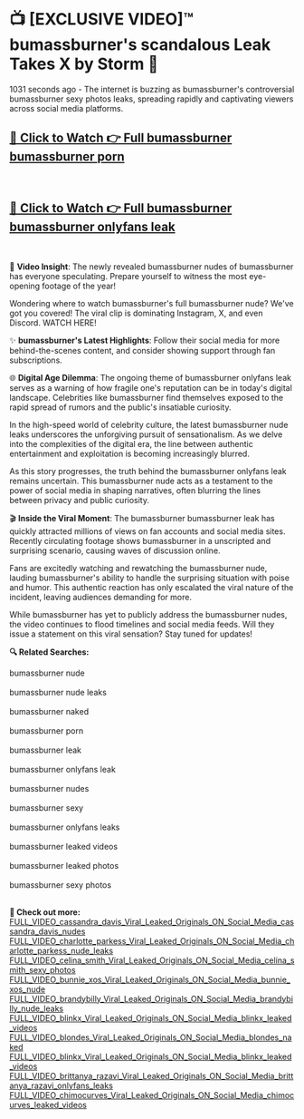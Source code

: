# 📺 [EXCLUSIVE VIDEO]™ bumassburner's scandalous Leak Takes X by Storm 🚀

1031 seconds ago - The internet is buzzing as bumassburner's controversial bumassburner sexy photos leaks, spreading rapidly and captivating viewers across social media platforms.

<h2><a href="https://github-6l9.pages.dev/link1">🔗 Click to Watch 👉 Full bumassburner bumassburner porn</a></h2><br>
<h2><a href="https://github-6l9.pages.dev/link2">🔗 Click to Watch 👉 Full bumassburner bumassburner onlyfans leak</a></h2><br>

🎥 **Video Insight**: The newly revealed bumassburner nudes of bumassburner has everyone speculating. Prepare yourself to witness the most eye-opening footage of the year!

Wondering where to watch bumassburner's full bumassburner nude? We've got you covered! The viral clip is dominating Instagram, X, and even Discord. WATCH HERE!

✨ **bumassburner's Latest Highlights**: Follow their social media for more behind-the-scenes content, and consider showing support through fan subscriptions.

🌐 **Digital Age Dilemma**: The ongoing theme of bumassburner onlyfans leak serves as a warning of how fragile one's reputation can be in today's digital landscape. Celebrities like bumassburner find themselves exposed to the rapid spread of rumors and the public's insatiable curiosity.

In the high-speed world of celebrity culture, the latest bumassburner nude leaks underscores the unforgiving pursuit of sensationalism. As we delve into the complexities of the digital era, the line between authentic entertainment and exploitation is becoming increasingly blurred.

As this story progresses, the truth behind the bumassburner onlyfans leak remains uncertain. This bumassburner nude acts as a testament to the power of social media in shaping narratives, often blurring the lines between privacy and public curiosity.

🎬 **Inside the Viral Moment**: The bumassburner bumassburner leak has quickly attracted millions of views on fan accounts and social media sites. Recently circulating footage shows bumassburner in a unscripted and surprising scenario, causing waves of discussion online.

Fans are excitedly watching and rewatching the bumassburner nude, lauding bumassburner's ability to handle the surprising situation with poise and humor. This authentic reaction has only escalated the viral nature of the incident, leaving audiences demanding for more.

While bumassburner has yet to publicly address the bumassburner nudes, the video continues to flood timelines and social media feeds. Will they issue a statement on this viral sensation? Stay tuned for updates!

<strong>🔍 Related Searches:</strong>

bumassburner nude
<br><br>
bumassburner nude leaks
<br><br>
bumassburner naked
<br><br>
bumassburner porn
<br><br>
bumassburner leak
<br><br>
bumassburner onlyfans leak
<br><br>
bumassburner nudes
<br><br>
bumassburner sexy
<br><br>
bumassburner onlyfans leaks
<br><br>
bumassburner leaked videos
<br><br>
bumassburner leaked photos
<br><br>
bumassburner sexy photos
<br><br>



<strong>🔗 Check out more:</strong><br>
<a href="./FULL_VIDEO_cassandra_davis_Viral_Leaked_Originals_ON_Social_Media_cassandra_davis_nudes.md">FULL_VIDEO_cassandra_davis_Viral_Leaked_Originals_ON_Social_Media_cassandra_davis_nudes</a><br>
<a href="./FULL_VIDEO_charlotte_parkess_Viral_Leaked_Originals_ON_Social_Media_charlotte_parkess_nude_leaks.md">FULL_VIDEO_charlotte_parkess_Viral_Leaked_Originals_ON_Social_Media_charlotte_parkess_nude_leaks</a><br>
<a href="./FULL_VIDEO_celina_smith_Viral_Leaked_Originals_ON_Social_Media_celina_smith_sexy_photos.md">FULL_VIDEO_celina_smith_Viral_Leaked_Originals_ON_Social_Media_celina_smith_sexy_photos</a><br>
<a href="./FULL_VIDEO_bunnie_xos_Viral_Leaked_Originals_ON_Social_Media_bunnie_xos_nude.md">FULL_VIDEO_bunnie_xos_Viral_Leaked_Originals_ON_Social_Media_bunnie_xos_nude</a><br>
<a href="./FULL_VIDEO_brandybilly_Viral_Leaked_Originals_ON_Social_Media_brandybilly_nude_leaks.md">FULL_VIDEO_brandybilly_Viral_Leaked_Originals_ON_Social_Media_brandybilly_nude_leaks</a><br>
<a href="./FULL_VIDEO_blinkx_Viral_Leaked_Originals_ON_Social_Media_blinkx_leaked_videos.md">FULL_VIDEO_blinkx_Viral_Leaked_Originals_ON_Social_Media_blinkx_leaked_videos</a><br>
<a href="./FULL_VIDEO_blondes_Viral_Leaked_Originals_ON_Social_Media_blondes_naked.md">FULL_VIDEO_blondes_Viral_Leaked_Originals_ON_Social_Media_blondes_naked</a><br>
<a href="./FULL_VIDEO_blinkx_Viral_Leaked_Originals_ON_Social_Media_blinkx_leaked_videos.md">FULL_VIDEO_blinkx_Viral_Leaked_Originals_ON_Social_Media_blinkx_leaked_videos</a><br>
<a href="./FULL_VIDEO_brittanya_razavi_Viral_Leaked_Originals_ON_Social_Media_brittanya_razavi_onlyfans_leaks.md">FULL_VIDEO_brittanya_razavi_Viral_Leaked_Originals_ON_Social_Media_brittanya_razavi_onlyfans_leaks</a><br>
<a href="./FULL_VIDEO_chimocurves_Viral_Leaked_Originals_ON_Social_Media_chimocurves_leaked_videos.md">FULL_VIDEO_chimocurves_Viral_Leaked_Originals_ON_Social_Media_chimocurves_leaked_videos</a><br>
